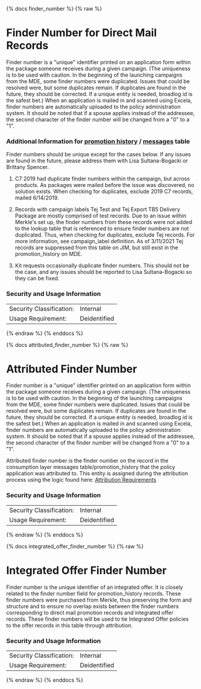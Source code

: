 {% docs finder_number %}
{% raw %}

<a name="finder_number"></a>
# Finder Number for Direct Mail Records
Finder number is a "unique" identifier printed on an application form
within the package someone receives during a given campaign. (The uniqueness
is to be used with caution. In the beginning of the launching campaigns
from the MDE, some finder numbers were duplicated. Issues that could be
resolved were, but some duplicates remain. If duplicates are found in
the future, they should be corrected. If a unique entity is needed,
broadlog id is the safest bet.) When an application is mailed in and
scanned using Excela, finder numbers are automatically uploaded to the
policy administration system. It should be noted that if a spouse applies
instead of the addressee, the second character of the finder number will
be changed from a "0" to a "1".

### Additional Information for [promotion history](#!/model/model.aaa_life_data_platform.staging_mde_promotion_history) / [messages](#!/model/model.aaa_life_data_platform.gold_messages) table
Finder numbers should be unique except for the cases below. If any
issues are found in the future, please address them with Lisa Sultana-Bogacki
or Brittany Spencer.

1. C7 2019 had duplicate finder numbers within the campaign, but across
   products. As packages were mailed before the issue was discovered,
   no solution exists. When checking for duplicates, exclude 2019 C7
   records, mailed 6/14/2019.

2. Records with campaign labels Tej Test and Tej Export TB5 Delivery Package
   are mostly comprised of test records. Due to an issue within Merkle's
   set up, the finder numbers from these records were not added to the
   lookup table that is referenced to ensure finder numbers are not
   duplicated. Thus, when checking for duplicates, exclude Tej records.
   For more information, see campaign_label definition. As of 3/11/2021
   Tej records are suppressed from this table on JIM, but still exist in
   the promotion_history on MDE.

3. Kit requests occasionally duplicate finder numbers. This should not be
   the case, and any issues should be reported to Lisa Sultana-Bogacki so they
   can be fixed.

### Security and Usage Information
|     |     |
| --- | --- |
| Security Classification: | Internal |
| Usage Requirement:       | Deidentified |

{% endraw %}
{% enddocs %}

{% docs attributed_finder_number %}
{% raw %}

<a name="attributed_finder_number"></a>
# Attributed Finder Number
Finder number is a "unique" identifier printed on an application form
within the package someone receives during a given campaign. (The uniqueness
is to be used with caution. In the beginning of the launching campaigns
from the MDE, some finder numbers were duplicated. Issues that could be
resolved were, but some duplicates remain. If duplicates are found in
the future, they should be corrected. If a unique entity is needed,
broadlog id is the safest bet.) When an application is mailed in and
scanned using Excela, finder numbers are automatically uploaded to the
policy administration system. It should be noted that if a spouse applies
instead of the addressee, the second character of the finder number will
be changed from a "0" to a "1".

Attributed finder number is the finder number on the record in
the consumption layer messages table/promotion_history that the
policy application was attributed to. This
entity is assigned during the attribution process using the
logic found here:
[Attribution Requirements](https://aaalife-data.atlassian.net/wiki/spaces/2PA/pages/5166366374/Attribution+2021+Requirements)

### Security and Usage Information
|     |     |
| --- | --- |
| Security Classification: | Internal |
| Usage Requirement:       | Deidentified |

{% endraw %}
{% enddocs %}

{% docs integrated_offer_finder_number %}
{% raw %}

<a name="integrated_offer_finder_number"></a>
# Integrated Offer Finder Number
Finder number is the unique identifier of an integrated offer. It is closely 
related to the finder number field for promotion_history records. These
finder numbers were purchased from Merkle, thus preserving the form and structure
and to ensure no overlap exists between the finder numbers corresponding to
direct mail promotion records and integrated offer records. These finder numbers
will be used to tie Integrated Offer policies to the offer records in this table
through attribution.

### Security and Usage Information
|     |     |
| --- | --- |
| Security Classification: | Internal |
| Usage Requirement:       | Deidentified |

{% endraw %}
{% enddocs %}
